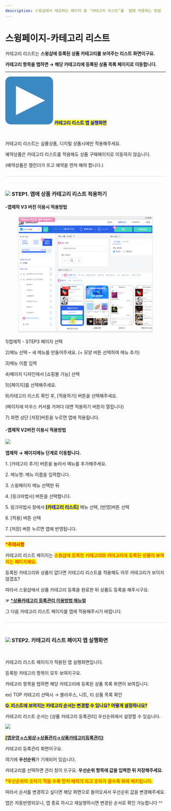 ```yaml
---
description: 스윙샵에서 제공하는 페이지 중 ‘카테고리 리스트’를  앱에 적용하는 방법
---
```


# 스윙페이지-카테고리 리스트

카테고리 리스트는 **스윙샵에 등록된 상품 카테고리를 보여주는 리스트 화면이구요.**&#x20;

**카테고리 항목을 탭하면 → 해당 카테고리에 등록된 상품 목록 페이지로 이동합니다.**&#x20;

***

<img src="../../.gitbook/assets/image (3) (1) (1).png" alt="" data-size="line"> <mark style="color:blue;">**카테고리 리스트 앱 실행화면**</mark>

<div align="left">

<img src="https://wp.swing2app.co.kr/wp-content/uploads/2021/02/%EC%B9%B4%ED%85%8C%EA%B3%A0%EB%A6%AC1.png" alt="">

</div>

카테고리 리스트는 실물상품, 디지털 상품시에만 적용해주세요.

예약상품은 카테고리 리스트를 적용해도 상품 구매페이지로 이동하지 않습니다.&#x20;

(예약상품은 캘린더가 뜨고 예약을 먼저 해야 합니다.)

![](<../../.gitbook/assets/구분선 (1) (1) (1).PNG>)

### ![](https://wp.swing2app.co.kr/wp-content/uploads/2020/04/%EB%8B%A8%EB%9D%BD1-1.png) **STEP1. 앱에 상품 카테고리 리스트 적용하기**&#x20;



#### **-앱제작 V3 버전 이용시 적용방법**

<figure><img src="../../.gitbook/assets/카테고리리스트.png" alt=""><figcaption></figcaption></figure>

1\)앱제작 - STEP3 페이지 선택

2\)메뉴 선택 – 새 메뉴를 만들어주세요. (+ 모양 버튼 선택하여 메뉴 추가)

3\)메뉴 이름 입력

4\)페이지 디자인에서 \[쇼핑몰 기능] 선택

5\)\[페이지]를 선택해주세요.&#x20;

6\)카테고리 리스트 확인 후, \[적용하기] 버튼을 선택해주세요.&#x20;

(페이지에 마우스 커서를 가져다 대면 적용하기 버튼이 열립니다)

7\) 화면 상단 \[저장]버튼을 누르면 앱에 적용됩니다.



#### **-앱제작 V2버전 이용시 적용방법**

![](https://wp.swing2app.co.kr/wp-content/uploads/2021/02/%EC%B9%B4%ED%85%8C%EA%B3%A0%EB%A6%AC%EB%A6%AC%EC%8A%A4%ED%8A%B8.png)

**앱제작  → 페이지메뉴 단계로 이동합니다.**

1\. \[카테고리 추가] 버튼을 눌러서 메뉴를 추가해주세요.&#x20;

2\. 메뉴명: 메뉴 이름을 입력합니다.

3\. 스윙페이지 메뉴 선택한 뒤

4\. \[링크마법사] 버튼을 선택합니다.

5\. 링크마법사 창에서 <mark style="color:blue;">**\[카테고리 리스트]**</mark> 메뉴 선택, \[반영]버튼 선택

6\. \[적용] 버튼 선택

7\. \[저장] 버튼 누르면 앱에 반영됩니다.

***

<mark style="color:red;">**\*주의사항**</mark>&#x20;

카테고리 리스트 페이지는 <mark style="color:red;">스윙샵에 등록한 카테고리와 카테고리에 등록된 상품이 보여지는 페이지에요.</mark>&#x20;

등록된 카테고리와 상품이 없다면 카테고리 리스트를 적용해도 아무 카테고리가 보이지 않겠죠?

따라서 스윙샵에서 상품 카테고리 등록을 완료한 뒤 상품도 등록을 해주시구요.&#x20;

&#x20;**☞** [**\*상품카테고리 등록관리 이용방법 매뉴얼**](broken-reference)

그 다음 카테고리 리스트 페이지를 앱에 적용해주시기 바랍니다.&#x20;

![](<../../.gitbook/assets/구분선 (1) (1) (1).PNG>)

### ![](https://wp.swing2app.co.kr/wp-content/uploads/2020/04/%EB%8B%A8%EB%9D%BD1-1.png) **STEP2. 카테고리 리스트 페이지 앱 실행화면**

<div align="left">

<img src="https://wp.swing2app.co.kr/wp-content/uploads/2021/02/%EB%85%B9%ED%99%94_2021_02_26_16_46_56_168.gif" alt="">

</div>

카테고리 리스트 페이지가 적용된 앱 실행화면입니다.&#x20;

등록된 카테고리 항목이 모두 보여지구요.

카테고리 항목을 탭하면 해당 카테고리에 등록된 상품 목록 화면이 보여집니다.

ex) TOP 카테고리 선택시 → 블라우스, 니트, 티 상품 목록 확인



<mark style="color:blue;">**Q. 리스트에 보여지는 카테고리 순서는 변경할 수 있나요?  어떻게 설정하나요?**</mark>

카테고리 리스트 순서는  \[상품 카테고리 등록관리] 우선순위에서 설정할 수 있습니다.&#x20;

![](https://wp.swing2app.co.kr/wp-content/uploads/2021/02/%EC%B9%B4%ED%85%8C%EA%B3%A0%EB%A6%AC-%EC%9A%B0%EC%84%A0%EC%88%9C%EC%9C%84.png)

[<mark style="color:blue;">**\[**</mark>**앱운영→스윙샵→상품관리→상품카테고리등록관리\]**](https://www.swing2app.co.kr/view/store\_product\_category)

카테고리 등록관리 화면이구요.&#x20;

여기에 **우선순위**가 기재되어 있습니다.

카테고리를 선택하면 관리 창이 뜨구요. **우선순위 항목에 값을 입력한 뒤 저장해주세요.**

<mark style="color:red;">\*우선순위의 숫자가 작을 수록 먼저 배치가 되고 숫자가 클수록 뒤에 배치됩니다.</mark>&#x20;



따라서 순서를 변경하고 싶다면 해당 화면으로 들어오셔서 우선순위 값을 변경해주세요.

앱은 자동반영되오니, 앱 종료 하시고 재실행하시면 변경된 순서로 확인 가능합니다 ^^

